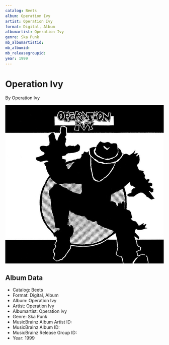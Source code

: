 ```yaml
---
catalog: Beets
album: Operation Ivy
artist: Operation Ivy
format: Digital, Album
albumartist: Operation Ivy
genre: Ska Punk
mb_albumartistid: 
mb_albumid: 
mb_releasegroupid: 
year: 1999
---
```


# Operation Ivy

By Operation Ivy

![](../../assets/beetscovers/Operation_Ivy-Operation_Ivy.jpg)

## Album Data

- Catalog: Beets
- Format: Digital, Album
- Album: Operation Ivy
- Artist: Operation Ivy
- Albumartist: Operation Ivy
- Genre: Ska Punk
- MusicBrainz Album Artist ID: 
- MusicBrainz Album ID: 
- MusicBrainz Release Group ID: 
- Year: 1999


